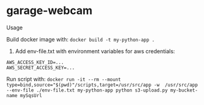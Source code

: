 # garage-webcam

Usage

Build docker image with:
`docker build -t my-python-app .`

1. Add env-file.txt with environment variables for aws credentials:
```
AWS_ACCESS_KEY_ID=...
AWS_SECRET_ACCESS_KEY=...
```

Run script with:
`docker run -it --rm --mount type=bind,source="$(pwd)"/scripts,target=/usr/src/app -w 
/usr/src/app --env-file ./env-file.txt my-python-app python s3-upload.py my-bucket-name mySqsUrl`
